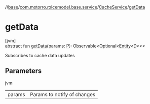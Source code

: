 //[base](../../../index.md)/[com.motorro.rxlcemodel.base.service](../index.md)/[CacheService](index.md)/[getData](get-data.md)

# getData

[jvm]\
abstract fun [getData](get-data.md)(params: [P](index.md)): Observable&lt;Optional&lt;[Entity](../../com.motorro.rxlcemodel.base.entity/-entity/index.md)&lt;[D](index.md)&gt;&gt;&gt;

Subscribes to cache data updates

## Parameters

jvm

| | |
|---|---|
| params | Params to notify of changes |
